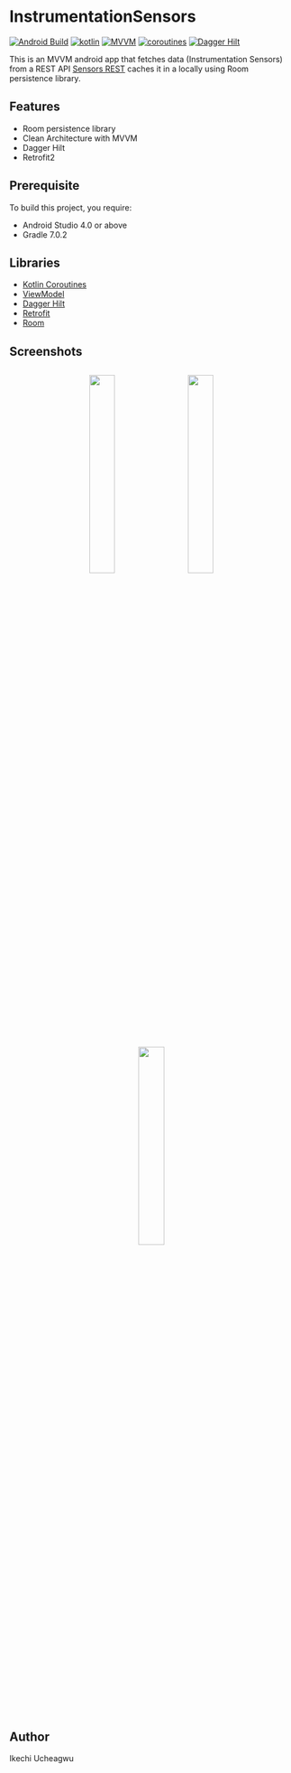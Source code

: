 # InstrumentationSensors

[![Android Build](https://img.shields.io/badge/Android%20Build-passing-brightgreen)](https://developer.android.com/) [![kotlin](https://img.shields.io/badge/Kotlin-1.4.xx-blue)](https://kotlinlang.org/) [![MVVM ](https://img.shields.io/badge/Architecture-MVVM-brightgreen)](https://www.raywenderlich.com/34-design-patterns-by-tutorials-mvvm) [![coroutines](https://img.shields.io/badge/Kotlin-Coroutines-orange)](https://developer.android.com/kotlin/coroutines) [![Dagger Hilt](https://img.shields.io/badge/Dagger-Hilt-orange)](https://dagger.dev/hilt)

This is an MVVM android app that fetches data (Instrumentation Sensors) from a REST API [Sensors REST](https://instrumentation-sensors.herokuapp.com/) caches it in a locally using Room persistence library.

## Features
* Room persistence library
* Clean Architecture with MVVM 
* Dagger Hilt
* Retrofit2


## Prerequisite
To build this project, you require:
- Android Studio 4.0 or above
- Gradle 7.0.2

## Libraries
*   [Kotlin Coroutines](https://github.com/Kotlin/kotlinx.coroutines)
*   [ViewModel](https://developer.android.com/topic/libraries/architecture/viewmodel)
*   [Dagger Hilt](https://dagger.dev/hilt)
*   [Retrofit](https://square.github.io/retrofit)
*   [Room](https://developer.android.com/training/data-storage/room)

<h2 align="left">Screenshots</h2>
<h4 align="center">
<img src="https://res.cloudinary.com/iykeafrica/image/upload/v1642556244/instrumentation-sensors/2022_01_19_02.28.46_xwxqsv.jpg" width="30%" vspace="10" hspace="10">
<img src="https://res.cloudinary.com/iykeafrica/image/upload/v1642556245/instrumentation-sensors/2022_01_19_02.29.14_jypjza.jpg" width="30%" vspace="10" hspace="10">
<img src="https://res.cloudinary.com/iykeafrica/image/upload/v1642556245/instrumentation-sensors/2022_01_19_02.29.23_c4ot3m.jpg" width="30%" vspace="10" hspace="10">

## Author
Ikechi Ucheagwu 

